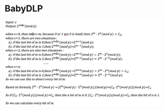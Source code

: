 # BabyDLP
![image](https://github.com/Moonight10/Tokyo-Westerns-CTF-3rd-2017/blob/master/BabyDLP/images/babydlp.jpg)
